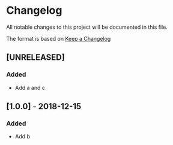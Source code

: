 # Changelog
All notable changes to this project will be documented in this file.

The format is based on [Keep a Changelog](https://keepachangelog.com/en/1.0.0/)

## [UNRELEASED]
### Added
- Add a and c

## [1.0.0] - 2018-12-15
### Added
- Add b 
